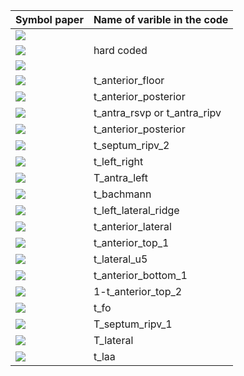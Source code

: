 | Symbol paper |	Name of varible in the code |
|--------------|------------------------------|
| <img src="https://render.githubusercontent.com/render/math?math={\\alpha_{\text{(ENDO_EPI)}}}#gh-light-mode-only">
<img src="https://render.githubusercontent.com/render/math?math={\color{white}\alpha_{\text{(ENDO_EPI)}}}#gh-dark-mode-only"> | hard coded | 
| <img src="https://render.githubusercontent.com/render/math?math={\\alpha_\textsc{AF}}#gh-light-mode-only"> 
<img src="https://render.githubusercontent.com/render/math?math={\color{white}\alpha_\textsc{AF}}}#gh-dark-mode-only">|	t_anterior_floor |
| <img src="https://render.githubusercontent.com/render/math?math={\\alpha_\textsc{PF}}#gh-light-mode-only"> |	t_anterior_posterior|
| <img src="https://render.githubusercontent.com/render/math?math={\\alpha_\textsc{RA}}#gh-light-mode-only"> |	t_antra_rsvp or t_antra_ripv|
| <img src="https://render.githubusercontent.com/render/math?math={\\alpha_\textsc{AP}}#gh-light-mode-only"> |	t_anterior_posterior |
| <img src="https://render.githubusercontent.com/render/math?math={\\alpha_\textsc{RIPV}}#gh-light-mode-only"> |	t_septum_ripv_2 |
| <img src="https://render.githubusercontent.com/render/math?math={\\alpha_\textsc{LR}}#gh-light-mode-only"> |	t_left_right |
| <img src="https://render.githubusercontent.com/render/math?math={\\alpha_\textsc{LA}}#gh-light-mode-only"> |	T_antra_left |
| <img src="https://render.githubusercontent.com/render/math?math={\\alpha_\textsc{BB}}#gh-light-mode-only"> |	t_bachmann |
| <img src="https://render.githubusercontent.com/render/math?math={\\alpha_\textsc{LLR}}#gh-light-mode-only"> |	t_left_lateral_ridge |
| <img src="https://render.githubusercontent.com/render/math?math={\\alpha_\textsc{AL}}#gh-light-mode-only"> |	t_anterior_lateral |
| <img src="https://render.githubusercontent.com/render/math?math={\\alpha_\textsc{AR}}#gh-light-mode-only"> |	t_anterior_top_1 |
| <img src="https://render.githubusercontent.com/render/math?math={\\alpha_\textsc{EL}}#gh-light-mode-only"> |	t_lateral_u5 |
| <img src="https://render.githubusercontent.com/render/math?math={\\alpha_\textsc{LAL}}#gh-light-mode-only"> |	t_anterior_bottom_1 |
| <img src="https://render.githubusercontent.com/render/math?math={\\alpha_\textsc{LE}}#gh-light-mode-only"> |	1-t_anterior_top_2 |
| <img src="https://render.githubusercontent.com/render/math?math={\\alpha_\textsc{FO}}#gh-light-mode-only"> |	t_fo |
| <img src="https://render.githubusercontent.com/render/math?math={\\alpha_\textsc{S}}#gh-light-mode-only"> |	T_septum_ripv_1 |
| <img src="https://render.githubusercontent.com/render/math?math={\\alpha_\textsc{L}}#gh-light-mode-only"> |	T_lateral |
| <img src="https://render.githubusercontent.com/render/math?math={\\alpha_\textsc{LAA}}#gh-light-mode-only"> |	t_laa |
